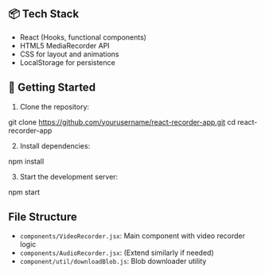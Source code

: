 ## 📦 Tech Stack
- React (Hooks, functional components)
- HTML5 MediaRecorder API
- CSS for layout and animations
- LocalStorage for persistence

## 🚀 Getting Started
1. Clone the repository:

git clone https://github.com/yourusername/react-recorder-app.git
cd react-recorder-app


2. Install dependencies:

npm install


3. Start the development server:

npm start


##  File Structure
- `components/VideoRecorder.jsx`: Main component with video recorder logic
- `components/AudioRecorder.jsx`: (Extend similarly if needed)
- `component/util/downloadBlob.js`: Blob downloader utility
